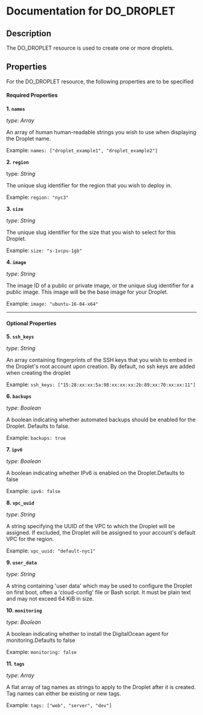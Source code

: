 # Documentation for DO_DROPLET

## Description

The DO_DROPLET resource is used to create one or more droplets. 

## Properties

For the DO_DROPLET resource, the following properties are to be specified

#### Required Properties

**1. `names`**

*type*: _Array_

An array of human human-readable strings you wish to use when displaying the Droplet name.

Example: `names: ["droplet_example1", "droplet_example2"]`

**2. `region`**

type: _String_

The unique slug identifier for the region that you wish to deploy in.

Example: `region: "nyc3"`

**3. `size`**

*type*: _String_

The unique slug identifier for the size that you wish to select for this Droplet.

Example: `size: "s-1vcpu-1gb"`

**4. `image`**

*type*: _String_

The image ID of a public or private image, or the unique slug identifier for a public image. This image will be the base image for your Droplet.

Example: `image: "ubuntu-16-04-x64"`

---

#### Optional Properties

**5. `ssh_keys`**

*type*: _String_

An array containing fingerprints of the SSH keys that you wish to embed in the Droplet's root account upon creation. By default, no ssh keys are added when creating the droplet

Example: `ssh_keys: ["15:28:xx:xx:5a:98:xx:xx:xx:2b:89:xx:70:xx:xx:11"]`

**6. `backups`**

*type*: _Boolean_

A boolean indicating whether automated backups should be enabled for the Droplet. Defaults to false. 

Example: `backups: true`

**7. `ipv6`**

*type*: _Boolean_

A boolean indicating whether IPv6 is enabled on the Droplet.Defaults to false

Example: `ipv6: false`

**8. `vpc_uuid`**

*type*: _String_

A string specifying the UUID of the VPC to which the Droplet will be assigned. If excluded, the Droplet will be assigned to your account's default VPC for the region.

Example: `vpc_uuid: "default-nyc1"`

**9. `user_data`**

*type*: _String_

A string containing 'user data' which may be used to configure the Droplet on first boot, often a 'cloud-config' file or Bash script. It must be plain text and may not exceed 64 KiB in size.

**10. `monitoring`**

*type*: _Boolean_

A boolean indicating whether to install the DigitalOcean agent for monitoring.Defaults to false

Example: `monitoring: false`

**11. `tags`**

*type*: _Array_

A flat array of tag names as strings to apply to the Droplet after it is created. Tag names can either be existing or new tags.

Example: `tags: ["web", "server", "dev"]`


